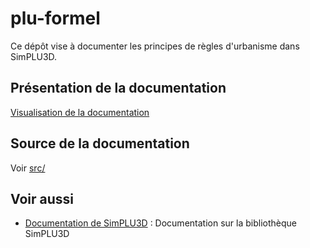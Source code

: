 # plu-formel

Ce dépôt vise à documenter les principes de règles d'urbanisme dans SimPLU3D.

## Présentation de la documentation

[Visualisation de la documentation](https://mborne.github.io/plu-formel/)

## Source de la documentation

Voir [src/](https://github.com/mborne/plu-formel/tree/master/src)

## Voir aussi

* [Documentation de SimPLU3D](https://simplu3d.github.io/simplu3D-tutorial/) : Documentation sur la bibliothèque SimPLU3D
